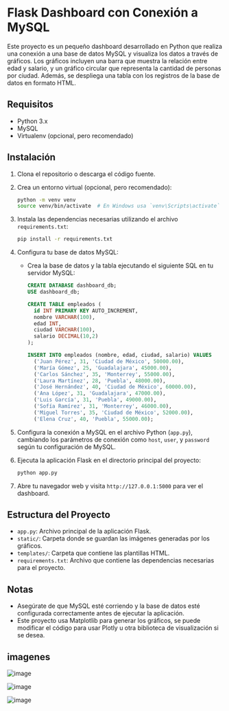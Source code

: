 
# Flask Dashboard con Conexión a MySQL

Este proyecto es un pequeño dashboard desarrollado en Python que realiza una conexión a una base de datos MySQL y visualiza los datos a través de gráficos. Los gráficos incluyen una barra que muestra la relación entre edad y salario, y un gráfico circular que representa la cantidad de personas por ciudad. Además, se despliega una tabla con los registros de la base de datos en formato HTML.

## Requisitos

- Python 3.x
- MySQL
- Virtualenv (opcional, pero recomendado)

## Instalación

1. Clona el repositorio o descarga el código fuente.

2. Crea un entorno virtual (opcional, pero recomendado):

   ```bash
   python -m venv venv
   source venv/bin/activate  # En Windows usa `venv\Scripts\activate`
   ```

3. Instala las dependencias necesarias utilizando el archivo `requirements.txt`:

   ```bash
   pip install -r requirements.txt
   ```

4. Configura tu base de datos MySQL:

   - Crea la base de datos y la tabla ejecutando el siguiente SQL en tu servidor MySQL:

     ```sql
     CREATE DATABASE dashboard_db;
     USE dashboard_db;

     CREATE TABLE empleados (
       id INT PRIMARY KEY AUTO_INCREMENT,
       nombre VARCHAR(100),
       edad INT,
       ciudad VARCHAR(100),
       salario DECIMAL(10,2)
     );
     
     INSERT INTO empleados (nombre, edad, ciudad, salario) VALUES
       ('Juan Pérez', 31, 'Ciudad de México', 50000.00),
       ('María Gómez', 25, 'Guadalajara', 45000.00),
       ('Carlos Sánchez', 35, 'Monterrey', 55000.00),
       ('Laura Martínez', 28, 'Puebla', 48000.00),
       ('José Hernández', 40, 'Ciudad de México', 60000.00),
       ('Ana López', 31, 'Guadalajara', 47000.00),
       ('Luis García', 31, 'Puebla', 49000.00),
       ('Sofía Ramírez', 31, 'Monterrey', 46000.00),
       ('Miguel Torres', 35, 'Ciudad de México', 52000.00),
       ('Elena Cruz', 40, 'Puebla', 55000.00);
     ```

5. Configura la conexión a MySQL en el archivo Python (`app.py`), cambiando los parámetros de conexión como `host`, `user`, y `password` según tu configuración de MySQL.

6. Ejecuta la aplicación Flask en el directorio principal del proyecto:

   ```bash
   python app.py
   ```

7. Abre tu navegador web y visita `http://127.0.0.1:5000` para ver el dashboard.

## Estructura del Proyecto

- `app.py`: Archivo principal de la aplicación Flask.
- `static/`: Carpeta donde se guardan las imágenes generadas por los gráficos.
- `templates/`: Carpeta que contiene las plantillas HTML.
- `requirements.txt`: Archivo que contiene las dependencias necesarias para el proyecto.

## Notas

- Asegúrate de que MySQL esté corriendo y la base de datos esté configurada correctamente antes de ejecutar la aplicación.
- Este proyecto usa Matplotlib para generar los gráficos, se puede modificar el código para usar Plotly u otra biblioteca de visualización si se desea.

## imagenes

![image](https://github.com/user-attachments/assets/0c39037e-abee-4be9-b504-1228fbe8089b)

![image](https://github.com/user-attachments/assets/6e4c01b2-4604-4e28-8ad6-14464c045695)

![image](https://github.com/user-attachments/assets/dda13b2b-0d74-4c3b-a080-cc77d3161663)




